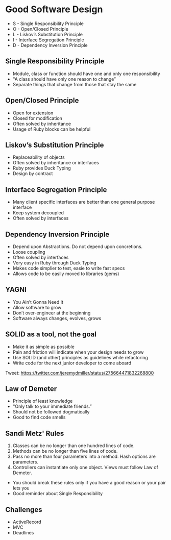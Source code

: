 # Good Software Design
*	S - Single Responsibility Principle
*	O - Open/Closed Principle
*	L - Liskov’s Substitution Principle
*	I - Interface Segregation Principle
*	D - Dependency Inversion Principle

## Single Responsibility Principle
*	Module, class or function should have one and only one responsibility
*	"A class should have only one reason to change”
*	Separate things that change from those that stay the same

## Open/Closed Principle
*	Open for extension
*	Closed for modification
*	Often solved by inheritance
*	Usage of Ruby blocks can be helpful

## Liskov’s Substitution Principle
*	Replaceability of objects
*	Often solved by inheritance or interfaces
*	Ruby provides Duck Typing
*	Design by contract

## Interface Segregation Principle
*	Many client specific interfaces are better than one general purpose interface
*	Keep system decoupled
*	Often solved by interfaces

## Dependency Inversion Principle
*	Depend upon Abstractions. Do not depend upon concretions.
*	Loose coupling
*	Often solved by interfaces
*	Very easy in Ruby through Duck Typing
*	Makes code simplier to test, easie to write fast specs
*	Allows code to be easily moved to libraries (gems)

## YAGNI
*	You Ain’t Gonna Need It
*	Allow software to grow
*	Don’t over-engineer at the beginning
*	Software always changes, evolves, grows

## SOLID as a tool, not the goal
*	Make it as simple as possible
*	Pain and friction will indicate when your design needs to grow
*	Use SOLID (and other) principles as guidelines while refactoring
*	Write code for the next junior developer to come aboard

Tweet: https://twitter.com/jeremydmiller/status/275664471832268800

## Law of Demeter
*	Principle of least knowledge
*	"Only talk to your immediate friends.”
*	Should not be followed dogmatically
*	Good to find code smells

## Sandi Metz' Rules
1. Classes can be no longer than one hundred lines of code.
2. Methods can be no longer than five lines of code.
3. Pass no more than four parameters into a method. Hash options are parameters.
4. Controllers can instantiate only one object. Views must follow Law of Demeter.

*	You should break these rules only if you have a good reason or your pair lets you
*	Good reminder about Single Responsibility

## Challenges
*	ActiveRecord
*	MVC
*	Deadlines
